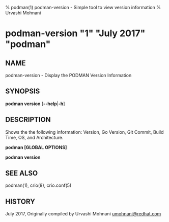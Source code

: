 % podman(1) podman-version - Simple tool to view version information
% Urvashi Mohnani
# podman-version "1" "July 2017" "podman"

## NAME
podman-version - Display the PODMAN Version Information

## SYNOPSIS
**podman version**
[**--help**|**-h**]

## DESCRIPTION
Shows the the following information: Version, Go Version, Git Commit, Build Time,
OS, and Architecture.

**podman [GLOBAL OPTIONS]**

**podman version**

## SEE ALSO
podman(1), crio(8), crio.conf(5)

## HISTORY
July 2017, Originally compiled by Urvashi Mohnani <umohnani@redhat.com>
